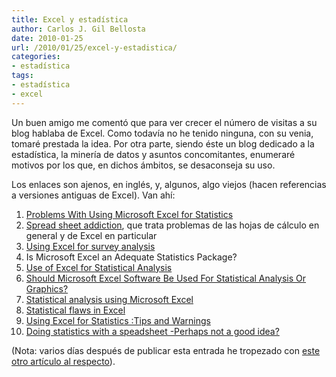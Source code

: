 ```yaml
---
title: Excel y estadística
author: Carlos J. Gil Bellosta
date: 2010-01-25
url: /2010/01/25/excel-y-estadistica/
categories:
- estadística
tags:
- estadística
- excel
---
```


Un buen amigo me comentó que para ver crecer el número de visitas a su blog hablaba de Excel. Como todavía no he tenido ninguna, con su venia, tomaré prestada la idea. Por otra parte, siendo éste un blog dedicado a la estadística, la minería de datos y asuntos concomitantes, enumeraré motivos por los que, en dichos ámbitos, se desaconseja su uso.

Los enlaces son ajenos, en inglés, y, algunos, algo viejos (hacen referencias a versiones antiguas de Excel). Van ahí:

1. [Problems With Using Microsoft Excel for Statistics](http://www.cs.uiowa.edu/~jcryer/JSMTalk2001.pdf)
2. [Spread sheet addiction](http://www.burns-stat.com/pages/Tutor/spreadsheet_addiction.html), que trata problemas de las hojas de cálculo en general y de Excel en particular
3. [Using Excel for survey analysis ](http://www.audiencedialogue.net/excel1.html)
4. Is Microsoft Excel an Adequate Statistics Package?
5. [Use of Excel for Statistical Analysis](http://www.agresearch.co.nz/Science/Statistics/exceluse1.htm)
6. [Should Microsoft Excel Software Be Used For Statistical Analysis Or Graphics?](http://andrologi-indonesia-pandi.org/_UPLOAD_/article_43817_Excel.pdf)
7. [Statistical analysis using Microsoft Excel](http://pages.stern.nyu.edu/~jsimonof/classes/1305/pdf/excelreg.pdf)
8. [Statistical flaws in Excel](http://www.mis.coventry.ac.uk/~nhunt/pottel.pdf)
9. [Using Excel for Statistics :Tips and Warnings](http://www.reading.ac.uk/ssc/publications/guides/xfs.pdf)
10. [Doing statistics with a speadsheet -Perhaps not a good idea?](http://groups.google.ca/group/sci.stat.edu/browse_thread/thread/b2e6def39c6b8ef4/1f6bbe4e398a1e0d?q=John+Kane+Excel&rnum=1#1f6bbe4e398a1e0d)

(Nota: varios días después de publicar esta entrada he tropezado con [este otro artículo al respecto](http://www.biomedcentral.com/1471-2105/5/80)).
